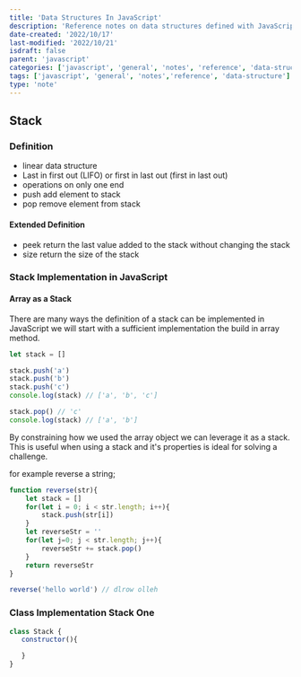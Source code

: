 ```yaml
---
title: 'Data Structures In JavaScript'
description: 'Reference notes on data structures defined with JavaScript'
date-created: '2022/10/17'
last-modified: '2022/10/21'
isdraft: false
parent: 'javascript'
categories: ['javascript', 'general', 'notes', 'reference', 'data-structure']
tags: ['javascript', 'general', 'notes','reference', 'data-structure']
type: 'note'
---
```




## Stack 

### Definition 

- linear data structure 
- Last in first out (LIFO) or first in last out (first in last out)
- operations on only one end
- push add element to stack 
- pop remove element from stack 

#### Extended Definition 

- peek return the last value added to the stack without changing the stack 
- size return the size of the stack 

### Stack Implementation in JavaScript 

#### Array as a Stack

There are many ways the definition of a stack can be implemented in JavaScript we will start with a sufficient implementation the build in array method. 

```js 
let stack = []

stack.push('a')
stack.push('b')
stack.push('c')
console.log(stack) // ['a', 'b', 'c']

stack.pop() // 'c'
console.log(stack) // ['a', 'b']
```

By constraining how we used the array object we can leverage it as a stack. This is useful when using a stack and it's properties is ideal for solving a challenge. 

for example reverse a string; 

```js 
function reverse(str){
    let stack = []
    for(let i = 0; i < str.length; i++){
        stack.push(str[i])
    }
    let reverseStr = ''
    for(let j=0; j < str.length; j++){
        reverseStr += stack.pop()
    }
    return reverseStr
}

reverse('hello world') // dlrow olleh
```


### Class Implementation Stack One 

```js
class Stack {
   constructor(){

   } 
}

```